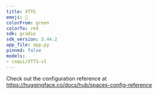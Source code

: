 ```yaml
---
title: XTTS
emoji: 🐸
colorFrom: green
colorTo: red
sdk: gradio
sdk_version: 3.44.2
app_file: app.py
pinned: false
models:
- coqui/XTTS-v1
---
```


Check out the configuration reference at https://huggingface.co/docs/hub/spaces-config-reference
